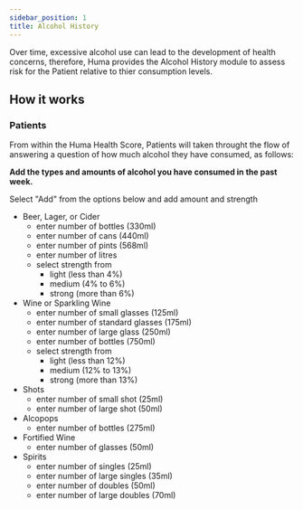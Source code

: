 ```yaml
---
sidebar_position: 1
title: Alcohol History
---
```


Over time, excessive alcohol use can lead to the development of health concerns, therefore, Huma provides the Alcohol History module to assess risk for the Patient relative to thier consumption levels.

## How it works

### Patients

From within the Huma Health Score, Patients will taken throught the flow of answering a question of how much alcohol they have consumed, as follows:

**Add the types and amounts of alcohol you have consumed in the past week.**

Select "Add" from the options below and add amount and strength

- Beer, Lager, or Cider
    - enter number of bottles (330ml)
    - enter number of cans (440ml)
    - enter number of pints (568ml)
    - enter number of litres
    - select strength from 
        - light (less than 4%)
        - medium (4% to 6%)
        - strong (more than 6%)
- Wine or Sparkling Wine
    - enter number of small glasses (125ml)
    - enter number of standard glasses (175ml)
    - enter number of large glass (250ml)
    - enter number of bottles (750ml)
    - select strength from 
        - light (less than 12%)
        - medium (12% to 13%)
        - strong (more than 13%)
- Shots
    - enter number of small shot (25ml)
    - enter number of large shot (50ml)
- Alcopops
    - enter number of bottles (275ml)
- Fortified Wine
    - enter number of glasses (50ml)
- Spirits
    - enter number of singles (25ml)
    - enter number of large singles (35ml)
    - enter number of doubles (50ml)
    - enter number of large doubles (70ml)